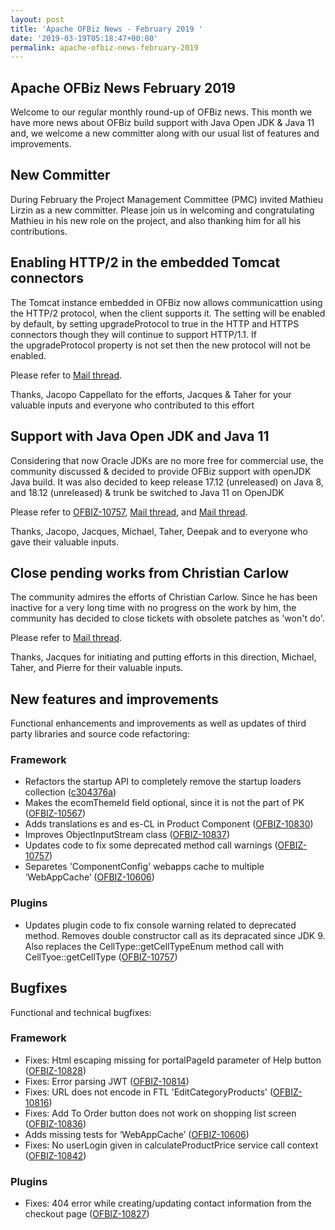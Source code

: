 ```yaml
---
layout: post
title: 'Apache OFBiz News - February 2019 '
date: '2019-03-19T05:18:47+00:00'
permalink: apache-ofbiz-news-february-2019
---
```

<h2>Apache OFBiz News February 2019</h2> 
  <p>Welcome to our regular monthly round-up of OFBiz news. This month we have more news about OFBiz build support with Java Open JDK &amp; Java 11 and, we welcome a new committer along with our usual list of features and improvements.</p> 
  <h2>New Committer</h2> 
  <p>During February the Project Management Committee (PMC) invited Mathieu Lirzin as a new committer. Please join us in welcoming and congratulating Mathieu in his new role on the project, and also thanking him for all his contributions.</p> 
  <h2>Enabling HTTP/2 in the embedded Tomcat connectors</h2> 
  <p>The Tomcat instance embedded in OFBiz now allows&nbsp;<g class="gr_ gr_58 gr-alert gr_spell gr_inline_cards gr_run_anim ContextualSpelling ins-del multiReplace" id="58" data-gr-id="58">communicattion</g>&nbsp;using the HTTP/2 protocol, when the client supports it. The setting will be enabled by default, by setting upgradeProtocol to true in the HTTP and HTTPS connectors though they will continue to support HTTP/1.1. If the&nbsp;<g class="gr_ gr_60 gr-alert gr_spell gr_inline_cards gr_run_anim ContextualSpelling ins-del multiReplace" id="60" data-gr-id="60">upgradeProtocol</g>&nbsp;property is not set then the new protocol will not be enabled.</p> 
  <p>Please refer to <a href="https://markmail.org/message/wg6yqt5tmeujvy5l">Mail thread</a>.</p> 
  <p>Thanks, Jacopo Cappellato for the efforts, Jacques &amp; Taher for your valuable inputs and everyone who contributed to this effort&nbsp;</p> 
  <h2>Support with Java Open JDK and Java 11</h2> 
  <p>Considering that now Oracle JDKs are no more free for commercial use, the community discussed &amp; decided to provide OFBiz support with <g class="gr_ gr_65 gr-alert gr_spell gr_inline_cards gr_run_anim ContextualSpelling ins-del multiReplace" id="65" data-gr-id="65">openJDK</g> Java build. It was also decided to keep release 17.12 (unreleased) on Java 8, and 18.12 (unreleased) &amp; trunk be switched to Java 11 on OpenJDK</p> 
  <p>Please refer to <a href="https://issues.apache.org/jira/browse/OFBIZ-10757">OFBIZ-10757</a>, <a href="https://markmail.org/message/argcnb5ve4wvkik2">Mail thread,</a> and <a href="https://markmail.org/message/argcnb5ve4wvkik2">Mail thread</a>.</p> 
  <p>Thanks, Jacopo, Jacques, Michael, Taher, Deepak and to everyone who gave their valuable inputs.&nbsp;</p> 
  <h2>Close pending works from Christian Carlow</h2> 
  <p>The community admires the efforts of Christian Carlow. Since he has been inactive for a very long time with no progress on the work by him, the community has decided to close tickets with obsolete patches as 'won't do'.</p> 
  <p>Please refer to <a href="https://markmail.org/message/su5t5ebgcbwy27yc">Mail thread</a>.</p> 
  <p>Thanks, Jacques for initiating and putting efforts in this direction, Michael, Taher, and Pierre for their valuable inputs.</p> 
  <h2>New features and improvements</h2>Functional enhancements and improvements as well as updates of <g class="gr_ gr_72 gr-alert gr_spell gr_inline_cards gr_run_anim ContextualSpelling ins-del multiReplace" id="72" data-gr-id="72">third party</g> libraries and source code refactoring:
  
  <h3>Framework</h3> 
  <ul> 
    <li>Refactors the startup API to completely remove the startup loaders collection (<a href="https://labs.nereide.fr/10031/Communautaire/commit/c304376a9953fd7bfc6c44b72fb3e1b2297c3ba3">c304376a</a>)</li> 
    <li>Makes the ecomThemeId field optional, since it is not the part of PK (<a href="https://issues.apache.org/jira/browse/OFBIZ-10567">OFBIZ-10567</a>)</li> 
    <li>Adds translations es and es-CL in Product Component (<a href="https://issues.apache.org/jira/browse/OFBIZ-10830">OFBIZ-10830</a>)</li> 
    <li>Improves ObjectInputStream class (<a href="https://issues.apache.org/jira/browse/OFBIZ-10837">OFBIZ-10837</a>)</li> 
    <li>Updates code to fix some deprecated method call warnings (<a href="https://issues.apache.org/jira/browse/OFBIZ-10757">OFBIZ-10757</a>)</li> 
    <li><g class="gr_ gr_66 gr-alert gr_spell gr_inline_cards gr_run_anim ContextualSpelling ins-del multiReplace" id="66" data-gr-id="66">Separetes</g> 'ComponentConfig' <g class="gr_ gr_67 gr-alert gr_spell gr_inline_cards gr_run_anim ContextualSpelling ins-del multiReplace" id="67" data-gr-id="67">webapps</g> cache to multiple ‘WebAppCache’ (<a href="https://issues.apache.org/jira/browse/OFBIZ-10606">OFBIZ-10606</a>)</li> 
  </ul> 
  <h3>Plugins</h3> 
  <ul> 
    <li>Updates plugin code to fix console warning related to <g class="gr_ gr_73 gr-alert gr_gramm gr_inline_cards gr_run_anim Grammar only-ins replaceWithoutSep" id="73" data-gr-id="73">deprecated</g> method. Removes double constructor call as its <g class="gr_ gr_68 gr-alert gr_spell gr_inline_cards gr_run_anim ContextualSpelling ins-del multiReplace" id="68" data-gr-id="68">depracated</g> since JDK 9. Also replaces the CellType::getCellTypeEnum method call with CellTyoe::getCellType (<a href="https://issues.apache.org/jira/browse/OFBIZ-10757">OFBIZ-10757</a>)</li> 
  </ul> 
  <h2>Bugfixes</h2>Functional and technical bugfixes:
  
  <h3>Framework</h3> 
  <ul> 
    <li>Fixes: Html escaping missing for <g class="gr_ gr_71 gr-alert gr_gramm gr_inline_cards gr_run_anim Grammar only-ins doubleReplace replaceWithoutSep" id="71" data-gr-id="71">portalPageId</g> parameter of Help button (<a href="https://issues.apache.org/jira/browse/OFBIZ-10828">OFBIZ-10828</a>)</li> 
    <li>Fixes: Error parsing JWT (<a href="https://issues.apache.org/jira/browse/OFBIZ-10814">OFBIZ-10814</a>)</li> 
    <li>Fixes: URL does not encode in FTL 'EditCategoryProducts' (<a href="https://issues.apache.org/jira/browse/OFBIZ-10816">OFBIZ-10816</a>)</li> 
    <li>Fixes: Add To Order button does not work on shopping list screen (<a href="https://issues.apache.org/jira/browse/OFBIZ-10836">OFBIZ-10836</a>)</li> 
    <li>Adds missing tests for ‘WebAppCache’ (<a href="https://issues.apache.org/jira/browse/OFBIZ-10606">OFBIZ-10606</a>)</li> 
    <li>Fixes: No userLogin given in <g class="gr_ gr_69 gr-alert gr_spell gr_inline_cards gr_run_anim ContextualSpelling ins-del multiReplace replaceWithoutSep replaceWithoutSep" id="69" data-gr-id="69">calculateProductPrice</g> service call context (<a href="https://issues.apache.org/jira/browse/OFBIZ-10842">OFBIZ-10842</a>)</li> 
  </ul> 
  <h3>Plugins</h3> 
  <ul> 
    <li>Fixes: 404 error while creating/updating contact information from the checkout page (<a href="https://issues.apache.org/jira/browse/OFBIZ-10827">OFBIZ-10827</a>)</li> 
  </ul>

